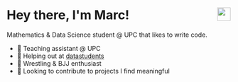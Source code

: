 
<h1> Hey there, I'm Marc! 
    <a href="https://www.linkedin.com/in/marc-franquesa-0015661b2/">
        <img height="30" align="right" src="https://img.shields.io/badge/-MarcFranquesa-blue?style=for-the-badge&logo=Linkedin&logoColor=white"/>
    </a>
</h1>

Mathematics & Data Science student @ UPC that likes to write code.
<ul>
  <li>🔭 Teaching assistant @ UPC</li>
  <li>💬 Helping out at <a href="https://datastudents.netlify.app">datastudents</a></li>
  <li>🤼 Wrestling & BJJ enthusiast</li>
  <li>👾 Looking to contribute to projects I find meaningful</li>
</ul>
